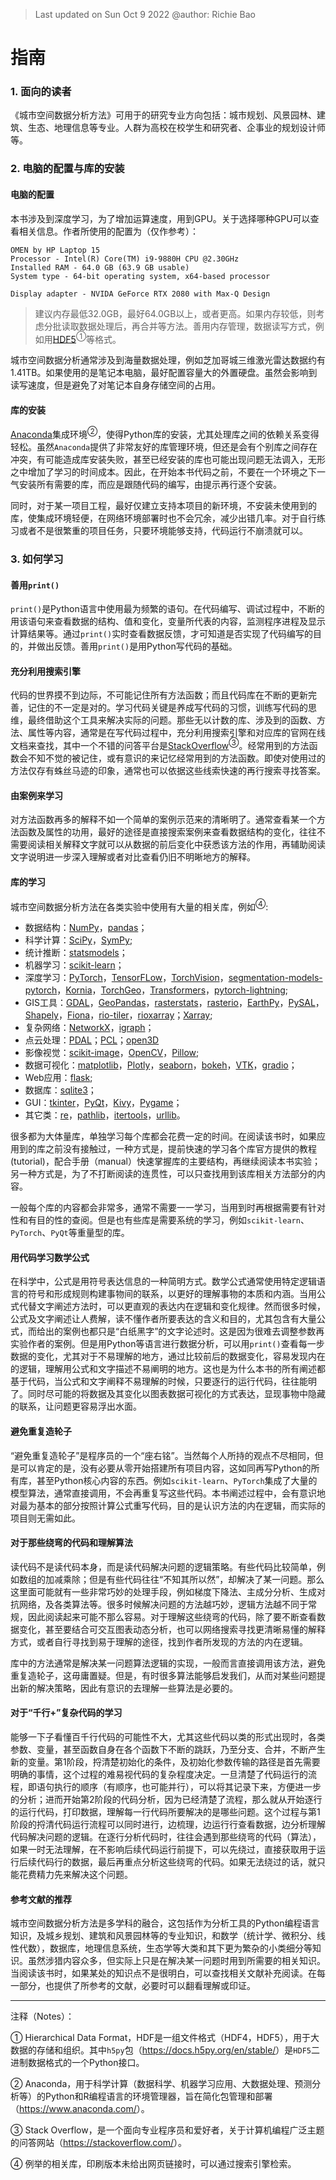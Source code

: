 > Last updated on Sun Oct 9 2022 @author: Richie Bao

# 指南

### 1. 面向的读者
《城市空间数据分析方法》可用于的研究专业方向包括：城市规划、风景园林、建筑、生态、地理信息等专业。人群为高校在校学生和研究者、企事业的规划设计师等。

### 2. 电脑的配置与库的安装

#### 电脑的配置
本书涉及到深度学习，为了增加运算速度，用到GPU。关于选择哪种GPU可以查看相关信息。作者所使用的配置为（仅作参考）：
```
OMEN by HP Laptop 15
Processor - Intel(R) Core(TM) i9-9880H CPU @2.30GHz 
Installed RAM - 64.0 GB (63.9 GB usable)
System type - 64-bit operating system, x64-based processor

Display adapter - NVIDA GeForce RTX 2080 with Max-Q Design
```

> 建议内存最低32.0GB，最好64.0GB以上，或者更高。如果内存较低，则考虑分批读取数据处理后，再合并等方法。善用内存管理，数据读写方式，例如用[HDF5](https://docs.h5py.org/en/stable/)<sup>①</sup>等格式。

城市空间数据分析通常涉及到海量数据处理，例如芝加哥城三维激光雷达数据约有1.41TB。如果使用的是笔记本电脑，最好配置容量大的外置硬盘。虽然会影响到读写速度，但是避免了对笔记本自身存储空间的占用。

#### 库的安装
[Anaconda](https://www.anaconda.com/)集成环境<sup>②</sup>，使得Python库的安装，尤其处理库之间的依赖关系变得轻松。虽然`Anaconda`提供了非常友好的库管理环境，但还是会有个别库之间存在冲突，有可能造成库安装失败，甚至已经安装的库也可能出现问题无法调入，无形之中增加了学习的时间成本。因此，在开始本书代码之前，不要在一个环境之下一气安装所有需要的库，而应是跟随代码的编写，由提示再行逐个安装。

同时，对于某一项目工程，最好仅建立支持本项目的新环境，不安装未使用到的库，使集成环境轻便，在网络环境部署时也不会冗余，减少出错几率。对于自行练习或者不是很繁重的项目任务，只要环境能够支持，代码运行不崩溃就可以。


### 3. 如何学习

#### 善用`print()`
`print()`是Python语言中使用最为频繁的语句。在代码编写、调试过程中，不断的用该语句来查看数据的结构、值和变化，变量所代表的内容，监测程序进程及显示计算结果等。通过`print()`实时查看数据反馈，才可知道是否实现了代码编写的目的，并做出反馈。善用`print()`是用Python写代码的基础。

#### 充分利用搜索引擎
代码的世界摸不到边际，不可能记住所有方法函数；而且代码库在不断的更新完善，记住的不一定是对的。学习代码关键是养成写代码的习惯，训练写代码的思维，最终借助这个工具来解决实际的问题。那些无以计数的库、涉及到的函数、方法、属性等内容，通常是在写代码过程中，充分利用搜索引擎和对应库的官网在线文档来查找，其中一个不错的问答平台是[StackOverflow](https://stackoverflow.com/)<sup>③</sup>。经常用到的方法函数会不知不觉的被记住，或有意识的来记忆经常用到的方法函数。即使对使用过的方法仅存有蛛丝马迹的印象，通常也可以依据这些线索快速的再行搜索寻找答案。

#### 由案例来学习
对方法函数再多的解释不如一个简单的案例示范来的清晰明了。通常查看某一个方法函数及属性的功用，最好的途径是直接搜索案例来查看数据结构的变化，往往不需要阅读相关解释文字就可以从数据的前后变化中获悉该方法的作用，再辅助阅读文字说明进一步深入理解或者对比查看仍旧不明晰地方的解释。

#### 库的学习
城市空间数据分析方法在各类实验中使用有大量的相关库，例如<sup>④</sup>:

* 数据结构：[NumPy](https://numpy.org/)，[pandas](https://pandas.pydata.org/)；
* 科学计算：[SciPy](https://www.scipy.org/)，[SymPy](https://www.sympy.org/en/index.html);
* 统计推断：[statsmodels](https://www.statsmodels.org/stable/index.html)；
* 机器学习：[scikit-learn](https://scikit-learn.org/stable/)；
* 深度学习：[PyTorch](https://pytorch.org/)，[TensorFLow](https://www.tensorflow.org/?gclid=EAIaIQobChMI8_XU1qrS-gIVz6iWCh1pxAGSEAAYASAAEgIKYfD_BwE)，[TorchVision](https://pytorch.org/vision/stable/index.html)，[segmentation-models-pytorch](https://smp.readthedocs.io/en/stable/index.html)，[Kornia](https://github.com/kornia/kornia)，[TorchGeo](https://torchgeo.readthedocs.io/en/stable/user/installation.html)，[Transformers](https://github.com/huggingface/transformers)，[pytorch-lightning](https://pytorch-lightning.readthedocs.io/en/latest/);
* GIS工具：[GDAL](https://gdal.org/)，[GeoPandas](https://geopandas.org/)，[rasterstats](https://pythonhosted.org/rasterstats/)，[rasterio](https://rasterio.readthedocs.io/en/latest/)，[EarthPy](https://earthpy.readthedocs.io/en/latest/)，[PySAL](https://pysal.org/)，[Shapely](https://shapely.readthedocs.io/en/latest/manual.html)，[Fiona](https://github.com/Toblerity/Fiona)，[rio-tiler](https://cogeotiff.github.io/rio-tiler/)，[rioxarray](https://github.com/corteva/rioxarray)；[Xarray](https://docs.xarray.dev/en/stable/index.html);
* 复杂网络：[NetworkX](https://networkx.github.io/)，[igraph](https://igraph.readthedocs.io/en/stable/index.html)；
* 点云处理：[PDAL](https://pdal.io/)；[PCL](https://pointclouds.org/)；[open3D](http://www.open3d.org/docs/release/introduction.html) 
* 影像视觉：[scikit-image](https://scikit-image.org/)，[OpenCV](https://opencv.org/)，[Pillow](https://python-pillow.org/);
* 数据可视化：[matplotlib](https://matplotlib.org/)，[Plotly](https://plotly.com/)，[seaborn](https://seaborn.pydata.org/)，[bokeh](https://docs.bokeh.org/en/latest/index.html)，[VTK](https://vtk.org/)，[gradio](https://gradio.app/)；
* Web应用：[flask](https://flask.palletsprojects.com/en/1.1.x/);
* 数据库：[sqlite3](https://docs.python.org/3/library/sqlite3.html)；
* GUI：[tkinter](https://docs.python.org/3/library/tkinter.html)，[PyQt](https://riverbankcomputing.com/software/pyqt/)，[Kivy](https://kivy.org/)，[Pygame](https://www.pygame.org/news)；
* 其它类：[re](https://docs.python.org/3/library/re.html)，[pathlib](https://docs.python.org/3/library/pathlib.html)，[itertools](https://docs.python.org/3/library/itertools.html)，[urllib](https://docs.python.org/3/library/urllib.html)。

很多都为大体量库，单独学习每个库都会花费一定的时间。在阅读该书时，如果应用到的库之前没有接触过，一种方式是，提前快速的学习各个库官方提供的教程(tutorial)，配合手册（manual）快速掌握库的主要结构，再继续阅读本书实验；另一种方式是，为了不打断阅读的连贯性，可以只查找用到该库相关方法部分的内容。

一般每个库的内容都会非常多，通常不需要一一学习，当用到时再根据需要有针对性和有目的性的查阅。但是也有些库是需要系统的学习，例如`scikit-learn`、`PyTorch`、`PyQt`等重量型的库。

#### 用代码学习数学公式
在科学中，公式是用符号表达信息的一种简明方式。数学公式通常使用特定逻辑语言的符号和形成规则构建事物间的联系，以更好的理解事物的本质和内涵。当用公式代替文字阐述方法时，可以更直观的表达内在逻辑和变化规律。然而很多时候，公式及文字阐述让人费解，读不懂作者所要表达的含义和目的，尤其包含有大量公式，而给出的案例也都只是“白纸黑字”的文字论述时。这是因为很难去调整参数再实验作者的案例。但是用Python等语言进行数据分析，可以用`print()`查看每一步数据的变化，尤其对于不易理解的地方，通过比较前后的数据变化，容易发现内在的逻辑，理解用公式和文字描述不易阐明的地方。这也是为什么本书的所有阐述都基于代码，当公式和文字阐释不易理解的时候，只要逐行的运行代码，往往能明了。同时尽可能的将数据及其变化以图表数据可视化的方式表达，显现事物中隐藏的联系，让问题更容易浮出水面。


#### 避免重复造轮子
“避免重复造轮子”是程序员的一个“座右铭”。当然每个人所持的观点不尽相同，但是可以肯定的是，没有必要从零开始搭建所有项目内容，这如同再写Python的所有库，甚至Python核心内容的东西。例如`scikit-learn`、`PyTorch`集成了大量的模型算法，通常直接调用，不会再重复写这些代码。本书阐述过程中，会有意识地对最为基本的部分按照计算公式重写代码，目的是认识方法的内在逻辑，而实际的项目则无需如此。

#### 对于那些绕弯的代码和理解算法
读代码不是读代码本身，而是读代码解决问题的逻辑策略。有些代码比较简单，例如数组的加减乘除；但是有些代码往往“不知其所以然”，却解决了某一问题。那么这里面可能就有一些非常巧妙的处理手段，例如梯度下降法、主成分分析、生成对抗网络，及各类算法等。很多时候解决问题的方法越巧妙，逻辑方法越不同于常规，因此阅读起来可能不那么容易。对于理解这些绕弯的代码，除了要不断查看数据变化，甚至要结合可交互图表动态分析，也可以网络搜索寻找更清晰易懂的解释方式，或者自行寻找到易于理解的途径，找到作者所发现的方法的内在逻辑。

库中的方法通常是解决某一问题算法逻辑的实现，一般而言直接调用该方法，避免重复造轮子，这毋庸置疑。但是，有时很多算法能够启发我们，从而对某些问题提出新的解决策略，因此有意识的去理解一些算法是必要的。

#### 对于“千行+”复杂代码的学习
能够一下子看懂百千行代码的可能性不大，尤其这些代码以类的形式出现时，各类参数、变量，甚至函数自身在各个函数下不断的跳跃，乃至分支、合并，不断产生新的变量。第1阶段，捋清楚初始化的条件，及初始化参数传输的路径是首先需要明确的事情，这个过程的难易视代码的复杂程度决定。一旦清楚了代码运行的流程，即语句执行的顺序（有顺序，也可能并行），可以将其记录下来，方便进一步的分析；进而开始第2阶段的代码分析，因为已经清楚了流程，那么就从开始逐行的运行代码，打印数据，理解每一行代码所要解决的是哪些问题。这个过程与第1阶段的捋清代码运行流程可以同时进行，边梳理，边运行行查看数据，边分析理解代码解决问题的逻辑。在逐行分析代码时，往往会遇到那些绕弯的代码（算法），如果一时无法理解，在不影响后续代码运行前提下，可以先绕过，直接获取用于运行后续代码行的数据，最后再重点分析这些绕弯的代码。如果无法绕过的话，就只能花费精力先来解决这个问题。

#### 参考文献的推荐
城市空间数据分析方法是多学科的融合，这包括作为分析工具的Python编程语言知识，及城乡规划、建筑和风景园林等的专业知识，和数学（统计学、微积分、线性代数），数据库，地理信息系统，生态学等大类和其下更为繁杂的小类细分等知识。虽然涉猎内容众多，但实际上只是在解决某一问题时用到所需要的相关知识。当阅读该书时，如果某处的知识点不是很明白，可以查找相关文献补充阅读。在每一部分，也提供了所参考的文献，必要时可以翻看理解或印证。

---

注释（Notes）：

① Hierarchical Data Format，HDF是一组文件格式（HDF4，HDF5），用于大数据的存储和组织。其中`h5py`包（<https://docs.h5py.org/en/stable/>）是`HDF5`二进制数据格式的一个Python接口。

② Anaconda，用于科学计算（数据科学、机器学习应用、大数据处理、预测分析等）的Python和R编程语言的环境管理器，旨在简化包管理和部署（<https://www.anaconda.com/>）。

③ Stack Overflow，是一个面向专业程序员和爱好者，关于计算机编程广泛主题的问答网站（<https://stackoverflow.com/>）。

④ 例举的相关库，印刷版本未给出网页链接时，可以通过搜索引擎检索。
